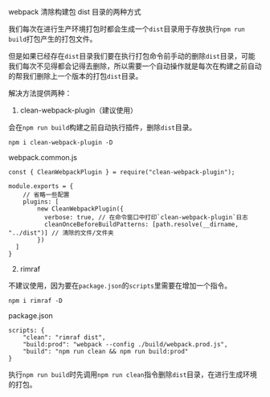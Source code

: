webpack 清除构建包 dist 目录的两种方式

我们每次在进行生产环境打包时都会生成一个`dist`目录用于存放执行`npm run build`打包产生的打包文件。

但是如果已经存在`dist`目录我们要在执行打包命令前手动的删除`dist`目录，可能我们每次不见得都会记得去删除，所以需要一个自动操作就是每次在构建之前自动的帮我们删除上一个版本的打包`dist`目录。


解决方法提供两种：

1. clean-webpack-plugin（建议使用）

会在`npm run build`构建之前自动执行插件，删除`dist`目录。

```
npm i clean-webpack-plugin -D
```

webpack.common.js

```
const { CleanWebpackPlugin } = require("clean-webpack-plugin");

module.exports = {
    // 省略一些配置
    plugins: [
        new CleanWebpackPlugin({
          verbose: true, // 在命令窗口中打印`clean-webpack-plugin`日志
          cleanOnceBeforeBuildPatterns: [path.resolve(__dirname, "../dist")] // 清除的文件/文件夹
        })
  ]
}
```

2. rimraf

不建议使用，因为要在`package.json`的`scripts`里需要在增加一个指令。

```
npm i rimraf -D
```

package.json

```
scripts: {
    "clean": "rimraf dist",
    "build:prod": "webpack --config ./build/webpack.prod.js",
    "build": "npm run clean && npm run build:prod"
}
```

执行`npm run build`时先调用`npm run clean`指令删除`dist`目录，在进行生成环境的打包。
